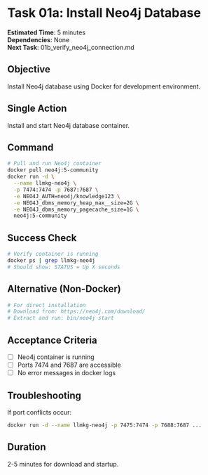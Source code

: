 # Task 01a: Install Neo4j Database

**Estimated Time**: 5 minutes  
**Dependencies**: None  
**Next Task**: 01b_verify_neo4j_connection.md  

## Objective
Install Neo4j database using Docker for development environment.

## Single Action
Install and start Neo4j database container.

## Command
```bash
# Pull and run Neo4j container
docker pull neo4j:5-community
docker run -d \
  --name llmkg-neo4j \
  -p 7474:7474 -p 7687:7687 \
  -e NEO4J_AUTH=neo4j/knowledge123 \
  -e NEO4J_dbms_memory_heap_max__size=2G \
  -e NEO4J_dbms_memory_pagecache_size=1G \
  neo4j:5-community
```

## Success Check
```bash
# Verify container is running
docker ps | grep llmkg-neo4j
# Should show: STATUS = Up X seconds
```

## Alternative (Non-Docker)
```bash
# For direct installation
# Download from: https://neo4j.com/download/
# Extract and run: bin/neo4j start
```

## Acceptance Criteria
- [ ] Neo4j container is running
- [ ] Ports 7474 and 7687 are accessible
- [ ] No error messages in docker logs

## Troubleshooting
If port conflicts occur:
```bash
docker run -d --name llmkg-neo4j -p 7475:7474 -p 7688:7687 ...
```

## Duration
2-5 minutes for download and startup.